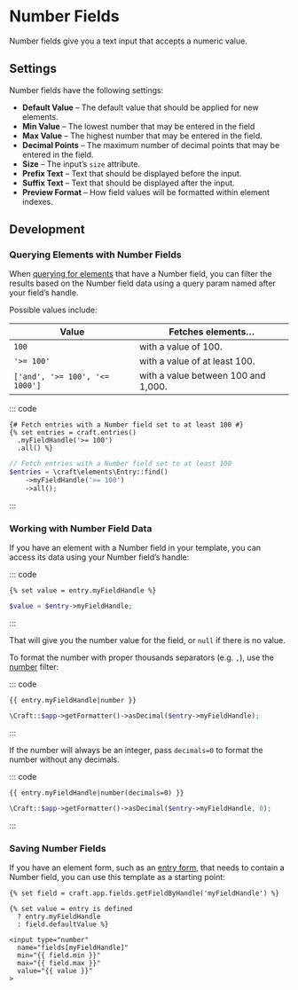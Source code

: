 # Number Fields

Number fields give you a text input that accepts a numeric value.

## Settings

Number fields have the following settings:

- **Default Value** – The default value that should be applied for new elements.
- **Min Value** – The lowest number that may be entered in the field
- **Max Value** – The highest number that may be entered in the field.
- **Decimal Points** – The maximum number of decimal points that may be entered in the field.
- **Size** – The input’s `size` attribute.
- **Prefix Text** – Text that should be displayed before the input.
- **Suffix Text** – Text that should be displayed after the input.
- **Preview Format** – How field values will be formatted within element indexes.

## Development

### Querying Elements with Number Fields

When [querying for elements](element-queries.md) that have a Number field, you can filter the results based on the Number field data using a query param named after your field’s handle.

Possible values include:

| Value | Fetches elements…
| - | -
| `100` | with a value of 100.
| `'>= 100'` | with a value of at least 100.
| `['and', '>= 100', '<= 1000']` | with a value between 100 and 1,000.

::: code
```twig
{# Fetch entries with a Number field set to at least 100 #}
{% set entries = craft.entries()
  .myFieldHandle('>= 100')
  .all() %}
```
```php
// Fetch entries with a Number field set to at least 100
$entries = \craft\elements\Entry::find()
    ->myFieldHandle('>= 100')
    ->all();
```
:::

### Working with Number Field Data

If you have an element with a Number field in your template, you can access its data using your Number field’s handle:

::: code
```twig
{% set value = entry.myFieldHandle %}
```
```php
$value = $entry->myFieldHandle;
```
:::

That will give you the number value for the field, or `null` if there is no value.

To format the number with proper thousands separators (e.g. `,`), use the [number](reference/twig/filters.md#number) filter:

::: code
```twig
{{ entry.myFieldHandle|number }}
```
```php
\Craft::$app->getFormatter()->asDecimal($entry->myFieldHandle);
```
:::

If the number will always be an integer, pass `decimals=0` to format the number without any decimals.

::: code
```twig
{{ entry.myFieldHandle|number(decimals=0) }}
```
```php
\Craft::$app->getFormatter()->asDecimal($entry->myFieldHandle, 0);
```
:::


### Saving Number Fields

If you have an element form, such as an [entry form](https://craftcms.com/knowledge-base/entry-form), that needs to contain a Number field, you can use this template as a starting point:

```twig
{% set field = craft.app.fields.getFieldByHandle('myFieldHandle') %}

{% set value = entry is defined
  ? entry.myFieldHandle
  : field.defaultValue %}

<input type="number"
  name="fields[myFieldHandle]"
  min="{{ field.min }}"
  max="{{ field.max }}"
  value="{{ value }}"
>
```

